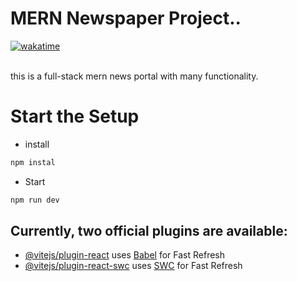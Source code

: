 # MERN Newspaper Project..

[![wakatime](https://wakatime.com/badge/user/018d9380-70f1-4382-8a62-992711d1c6ac/project/018da133-16ca-477e-9d12-5360f993182e.svg)](https://wakatime.com/badge/user/018d9380-70f1-4382-8a62-992711d1c6ac/project/018da133-16ca-477e-9d12-5360f993182e)

<br/>
this is a full-stack mern news portal with many functionality.

# Start the Setup

- install

```javascript
npm instal
```

- Start

```javascript
npm run dev
```

## Currently, two official plugins are available:

- [@vitejs/plugin-react](https://github.com/vitejs/vite-plugin-react/blob/main/packages/plugin-react/README.md) uses [Babel](https://babeljs.io/) for Fast Refresh
- [@vitejs/plugin-react-swc](https://github.com/vitejs/vite-plugin-react-swc) uses [SWC](https://swc.rs/) for Fast Refresh

